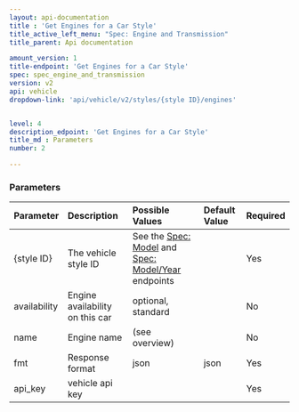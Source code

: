 ```yaml
---
layout: api-documentation
title : 'Get Engines for a Car Style'
title_active_left_menu: "Spec: Engine and Transmission"
title_parent: Api documentation

amount_version: 1
title-endpoint: 'Get Engines for a Car Style'
spec: spec_engine_and_transmission
version: v2
api: vehicle
dropdown-link: 'api/vehicle/v2/styles/{style ID}/engines'


level: 4
description_edpoint: 'Get Engines for a Car Style'
title_md : Parameters
number: 2

---
```


### Parameters

| Parameter  | Description                           | Possible Values   | Default Value | Required |
|:-----------|:--------------------------------------|:----------------- |:------------- |:-------- |
| {style ID} | The vehicle style ID | See the [Spec: Model](/api-documentation/vehicle/spec_model/v3/) and [Spec: Model/Year](/api-documentation/vehicle/spec_model_year/v3/) endpoints | | Yes |
| availability | Engine availability on this car     | optional, standard|               | No       |
| name		 | Engine name   				   	     | (see overview) 	 |               | No       |
| fmt        | Response format                       | json              | json          | Yes      |
| api_key    | vehicle api key                       |                   |               | Yes      |